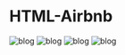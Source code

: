 # HTML-Airbnb

![blog](https://postfiles.pstatic.net/MjAxOTA3MDJfMTkw/MDAxNTYyMDU4MDk4OTY1.jh5T824lqIi6oesbFCuZsTJkApv7gbiHfpjLsi-IhT8g.B_LlnaJ9PTTY5oBdSRW07lvPjgpqUjE-EDpcKGjk2qQg.PNG.getinthere/Screenshot_14.png?type=w773)
![blog](https://postfiles.pstatic.net/MjAxOTA3MDJfNCAg/MDAxNTYyMDU4MDk4ODc3.WNOyz8dz6z3BOGv-NZO-hIc2GfsqOBrPdXYo7pZ67Okg.06f9MaW4vMRUTa6R0qFV_nCan02aB48YM88-xSaS62Qg.PNG.getinthere/Screenshot_15.png?type=w773)
![blog](https://postfiles.pstatic.net/MjAxOTA3MDJfMTQ5/MDAxNTYyMDU4MDk4OTI1.cmw3L1MbAPY1fz3soDmHXqGIQoY4LFY94bWzN0FXZg4g._yfX5tkDx2-fTZ4J0-CCw2-VIIaiR6E3FCm-3Ekz56gg.PNG.getinthere/Screenshot_16.png?type=w773)
![blog](https://postfiles.pstatic.net/MjAxOTA3MDJfMTc4/MDAxNTYyMDU4MDk4OTA0.EL3PZyIRzF2c3Bd0AkLKXPjB8Oxk26cts9P92UNDa3Ag.3rr5C_f7B1JpVhcF6JF7AZvSWljwN-D6wfYNcKHdNCAg.PNG.getinthere/Screenshot_17.png?type=w773)
